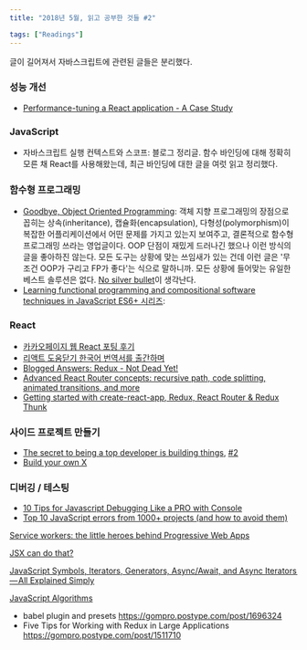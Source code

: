 ```yaml
---
title: "2018년 5월, 읽고 공부한 것들 #2"

tags: ["Readings"]
---
```


글이 길어져서 자바스크립트에 관련된 글들은 분리했다. 



### 성능 개선

- [Performance-tuning a React application - A Case Study](https://codeburst.io/performance-tuning-a-react-application-f480f46dc1a2)

### JavaScript

- 자바스크립트 실행 컨텍스트와 스코프: 블로그 정리글. 함수 바인딩에 대해 정확히 모른 채 React를 사용해왔는데, 최근 바인딩에 대한 글을 여럿 읽고 정리했다.



### 함수형 프로그래밍

- [Goodbye, Object Oriented Programming](https://medium.com/@cscalfani/goodbye-object-oriented-programming-a59cda4c0e53): 객체 지향 프로그래밍의 장점으로 꼽히는 상속(inheritance), 캡슐화(encapsulation), 다형성(polymorphism)이 복잡한 어플리케이션에서 어떤 문제를 가지고 있는지 보여주고, 결론적으로 함수형 프로그래밍 쓰라는 영업글이다. OOP 단점이 재밌게 드러나긴 했으나 이런 방식의 글을 좋아하진 않는다. 모든 도구는 상황에 맞는 쓰임새가 있는 건데 이런 글은 '무조건 OOP가 구리고 FP가 좋다'는 식으로 말하니까. 모든 상황에 들어맞는 유일한 베스트 솔루션은 없다. [No silver bullet](http://www.cs.nott.ac.uk/~pszcah/G51ISS/Documents/NoSilverBullet.html)이 생각난다.
- [Learning functional programming and compositional software techniques in JavaScript ES6+ 시리즈](https://medium.com/javascript-scene/composing-software-an-introduction-27b72500d6ea): 

### React

- [카카오페이지 웹 React 포팅 후기](https://medium.com/@ljs0705/카카오페이지-웹-react-포팅-후기-76402cc5e031)
- [리액트 도움닫기 한국어 번역서를 출간하며](https://sujinlee.me/the-road-to-learn-react-korean/)
- [Blogged Answers: Redux - Not Dead Yet!](http://blog.isquaredsoftware.com/2018/03/redux-not-dead-yet/)
- [Advanced React Router concepts: recursive path, code splitting, animated transitions, and more](https://blog.logrocket.com/advanced-react-router-concepts-code-splitting-animated-transitions-scroll-restoration-recursive-17096c0cf9db)
- [Getting started with create-react-app, Redux, React Router & Redux Thunk](https://medium.com/@notrab/getting-started-with-create-react-app-redux-react-router-redux-thunk-d6a19259f71f)

### 사이드 프로젝트 만들기

- [The secret to being a top developer is building things](https://medium.freecodecamp.org/the-secret-to-being-a-top-developer-is-building-things-heres-a-list-of-fun-apps-to-build-aac61ac0736c), [#2](https://medium.freecodecamp.org/the-secret-to-being-a-top-developer-is-building-things-d3d058e4e472)
- [Build your own X](https://github.com/danistefanovic/build-your-own-x/blob/master/README.md)

### 디버깅 / 테스팅

- [10 Tips for Javascript Debugging Like a PRO with Console](https://medium.com/appsflyer/10-tips-for-javascript-debugging-like-a-pro-with-console-7140027eb5f6)
- [Top 10 JavaScript errors from 1000+ projects (and how to avoid them)](https://codeburst.io/top-10-javascript-errors-from-1000-projects-and-how-to-avoid-them-2956ce008437)

[Service workers: the little heroes behind Progressive Web Apps](https://medium.freecodecamp.org/service-workers-the-little-heroes-behind-progressive-web-apps-431cc22d0f16)

[JSX can do that?](https://engineering.hexacta.com/jsx-can-do-that-1b2666c23a32)

[JavaScript Symbols, Iterators, Generators, Async/Await, and Async Iterators — All Explained Simply](https://medium.freecodecamp.org/some-of-javascripts-most-useful-features-can-be-tricky-let-me-explain-them-4003d7bbed32)

[JavaScript Algorithms](https://github.com/trekhleb/javascript-algorithms)

- babel plugin and presets https://gompro.postype.com/post/1696324
- Five Tips for Working with Redux in Large Applications https://gompro.postype.com/post/1511710